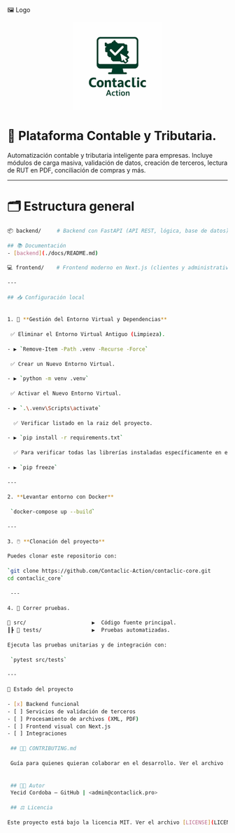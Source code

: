 🖼️ Logo

<p align="center">
  <img src="./assets/logo.png" alt="Contaclic Logo" width="200"/>
</p>

# 🧠  Plataforma Contable y Tributaria.


Automatización contable y tributaria inteligente para empresas. Incluye módulos de carga masiva, validación de datos, creación de terceros, lectura de RUT en PDF, conciliación de compras y más.

---

# 🗂️ Estructura general

```bash
📦 backend/     # Backend con FastAPI (API REST, lógica, base de datos)

## 📚 Documentación
- [backend](./docs/README.md)

💻 frontend/    # Frontend moderno en Next.js (clientes y administrativos)

---

## 📥 Configuración local


1. 🧹 **Gestión del Entorno Virtual y Dependencias**

 ✅ Eliminar el Entorno Virtual Antiguo (Limpieza).
 
- ▶ `Remove-Item -Path .venv -Recurse -Force`   

 ✅ Crear un Nuevo Entorno Virtual.

- ▶ `python -m venv .venv`                       

 ✅ Activar el Nuevo Entorno Virtual. 

- ▶ `.\.venv\Scripts\activate`                   

  ✅ Verificar listado en la raiz del proyecto. 

- ▶ `pip install -r requirements.txt`           

  ✅ Para verificar todas las librerías instaladas específicamente en ese entorno.

- ▶ `pip freeze`

---

2. **Levantar entorno con Docker**

 `docker-compose up --build`

---

3. 🖱️ **Clonación del proyecto**

Puedes clonar este repositorio con:

`git clone https://github.com/Contaclic-Action/contaclic-core.git
cd contaclic_core`

 ---

4. 🧪 Correr pruebas.

📂 src/                     ▶️  Código fuente principal.
┃┣ 📂 tests/                ▶️  Pruebas automatizadas.

Ejecuta las pruebas unitarias y de integración con:

 `pytest src/tests`
                               
---

🚧 Estado del proyecto

- [x] Backend funcional
- [ ] Servicios de validación de terceros
- [ ] Procesamiento de archivos (XML, PDF)
- [ ] Frontend visual con Next.js
- [ ] Integraciones

 ## 💪🏼 CONTRIBUTING.md 

 Guía para quienes quieran colaborar en el desarrollo. Ver el archivo [CONTRIBUTING.md](./CONTRIBUTING.md) para más información.


 ## 👨‍💼 Autor
 Yecid Cordoba – GitHub | <admin@contaclick.pro> 

 ## ⚖️ Licencia

Este proyecto está bajo la licencia MIT. Ver el archivo [LICENSE](LICENSE) para más información.
